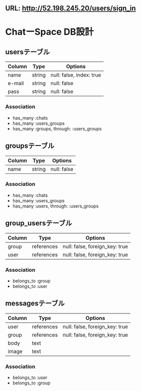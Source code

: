 ## URL: http://52.198.245.20/users/sign_in


# ChatーSpace  DB設計


## usersテーブル

|Column|Type|Options|
|------|----|-------|
|name|string|null: false, index: true|
|e-mail|string|null: false|
|pass|string|null: false|

### Association
- has_many :chats
- has_many :users_groups
- has_many :groups, through: :users_groups


## groupsテーブル

|Column|Type|Options|
|------|----|-------|
|name|string|null: false|

### Association
- has_many :chats
- has_many :users_groups
- has_many :users, through: :users_groups


## group_usersテーブル

|Column|Type|Options|
|------|----|-------|
|group|references|null: false, foreign_key: true|
|user|references|null: false, foreign_key: true|
 
### Association
- belongs_to :group
- belongs_to :user

## messagesテーブル

|Column|Type|Options|
|------|----|-------|
|user|references|null: false, foreign_key: true|
|group|references|null: false, foreign_key: true|
|body|text||
|image|text||

### Association
- belongs_to :user
- belongs_to :group









